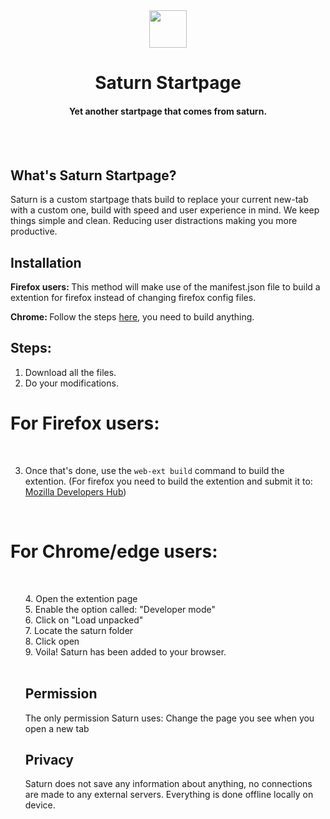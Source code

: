 <div align="center">
  <img src="https://i.imgur.com/pLPiXsb.png" width="60px" height="60px">
<h1>Saturn Startpage</h1>
<h4>Yet another startpage that comes from saturn. </h4>
  <br>
</div>
<br>

## What's Saturn Startpage?
Saturn is a custom startpage thats build to replace your current new-tab with a custom one, build with speed and user experience in mind. We keep things simple and clean. Reducing user distractions making you more productive.


## Installation 
<b>Firefox users: </b> This method will make use of the manifest.json file to build a extention for firefox instead of changing firefox config files.
  
<b>Chrome: </b> Follow the steps <a href="#For Chrome/edge/Chromium users" title="Chrome">here</a>, you need to build anything.

## Steps:
1. Download all the files.
2. Do your modifications.

# For Firefox users:
<br>

3. Once that's done, use the <code>web-ext build</code> command to build the extention.
(For firefox you need to build the extention and submit it to: <a href="https://addons.mozilla.org/en-GB/developers/" title="developerhub">Mozilla Developers Hub</a>)

<br>

# For Chrome/edge users:
<br>
<ul>
4. Open the extention page<br>
5. Enable the option called: "Developer mode"<br>
6. Click on "Load unpacked"<br>
7. Locate the saturn folder <br>
8. Click open<br>
9. Voila! Saturn has been added to your browser.<br>
  
<br>

## Permission

The only permission Saturn uses: Change the page you see when you open a new tab
<br>

## Privacy
Saturn does not save any information about anything, no connections are made to any external servers. Everything is done offline locally on device. 
